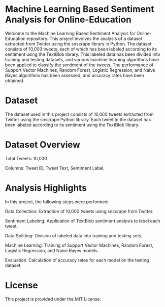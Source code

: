 # Machine Learning Based Sentiment Analysis for Online-Education
Welcome to the Machine Learning Based Sentiment Analysis for Online-Education repository. This project involves the analysis of a dataset extracted from Twitter using the snscrape library in Python. The dataset consists of 10,000 tweets, each of which has been labeled according to its sentiment using the TextBlob library. This labeled data has been divided into training and testing datasets, and various machine learning algorithms have been applied to classify the sentiment of the tweets. The performance of Support Vector Machines, Random Forest, Logistic Regression, and Naive Bayes algorithms has been assessed, and accuracy rates have been obtained.

# Dataset
The dataset used in this project consists of 10,000 tweets extracted from Twitter using the snscrape Python library. Each tweet in the dataset has been labeled according to its sentiment using the TextBlob library. 

# Dataset Overview
Total Tweets: 10,000

Columns: Tweet ID, Tweet Text, Sentiment Label.

# Analysis Highlights
In this project, the following steps were performed:

Data Collection: Extraction of 10,000 tweets using snscrape from Twitter.

Sentiment Labeling: Application of TextBlob sentiment analysis to label each tweet.

Data Splitting: Division of labeled data into training and testing sets.

Machine Learning: Training of Support Vector Machines, Random Forest, Logistic Regression, and Naive Bayes models.

Evaluation: Calculation of accuracy rates for each model on the testing dataset.

# License
This project is provided under the MIT License.
